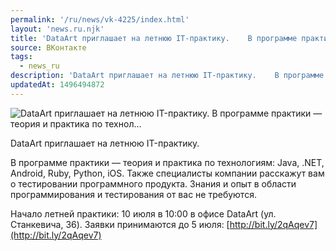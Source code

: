 ```yaml
---
permalink: '/ru/news/vk-4225/index.html'
layout: 'news.ru.njk'
title: 'DataArt приглашает на летнюю IT-практику.    В программе практики — теория и практика по технол…'
source: ВКонтакте
tags:
  - news_ru
description: 'DataArt приглашает на летнюю IT-практику.    В программе практики — теория и практика по технол…'
updatedAt: 1496494872
---
```

![DataArt приглашает на летнюю IT-практику.    В программе практики — теория и практика по технол…](https://sun9-65.userapi.com/impf/c639121/v639121481/2435a/bLcorFwvDLI.jpg?size=1280x848&quality=96&sign=c8524ad42e3d2036cc55951c23244f6e&c_uniq_tag=fc6vWUwZ39c1c4ctPDL0nKoats15luqh03TO8AJq8II&type=album)

DataArt приглашает на летнюю IT-практику.

В программе практики — теория и практика по технологиям: Java, .NET, Android, Ruby, Python, iOS. Также специалисты компании расскажут вам о тестировании программного продукта. Знания и опыт в области программирования и тестирования от вас не требуются.

Начало летней практики: 10 июля в 10:00 в офисе DataArt (ул. Станкевича, 36).
Заявки принимаются до 5 июля: [http://bit.ly/2qAqev7](http://bit.ly/2qAqev7)
